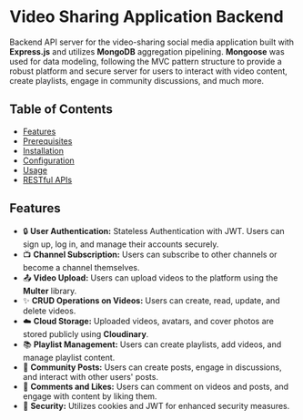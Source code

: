# Video Sharing Application Backend

Backend API server for the video-sharing social media application built with **Express.js** and utilizes **MongoDB** aggregation pipelining. **Mongoose** was used for data modeling, following the MVC pattern structure to provide a robust platform and secure server for users to interact with video content, create playlists, engage in community discussions, and much more.

## Table of Contents

- [Features](#features)
- [Prerequisites](#prerequisites)
- [Installation](#installation)
- [Configuration](#configuration)
- [Usage](#usage)
- [RESTful APIs](#restful-apis)

## Features

- 🔒 **User Authentication:** Stateless Authentication with JWT. Users can sign up, log in, and manage their accounts securely.
- 📺 **Channel Subscription:** Users can subscribe to other channels or become a channel themselves.
- 📤 **Video Upload:** Users can upload videos to the platform using the **Multer** library.
- ✨ **CRUD Operations on Videos:** Users can create, read, update, and delete videos.
- ☁️ **Cloud Storage:** Uploaded videos, avatars, and cover photos are stored publicly using **Cloudinary**.
- 📚 **Playlist Management:** Users can create playlists, add videos, and manage playlist content.
- 💬 **Community Posts:** Users can create posts, engage in discussions, and interact with other users' posts.
- 💖 **Comments and Likes:** Users can comment on videos and posts, and engage with content by liking them.
- 🍪 **Security:** Utilizes cookies and JWT for enhanced security measures.

<!---
your comment goes here
and here


## Prerequisites

Before setting up the server, ensure you have the following prerequisites:

- Node.js and npm installed on your system.
- MongoDB installed and running.
- An internet browser for testing API endpoints (e.g., Postman).

## Installation

To install the backend server, follow these steps:

1. Clone the repository:

```
git clone https://github.com/yourusername/video-streaming-backend.git
```
2. Navigate to the project directory:

```
cd video-streaming-backend
```
3. Install dependencies:

```
npm install
```

4. Configuration
Before running the server, you need to configure the environment variables. Create a .env file in the root directory of the project and add the following variables:

```
PORT = 8000
MONGODB_URI = mongodb://localhost:27017
CORS_ORIGIN= <congifure your sites>
ACCESS_TOKEN_SECRET= <add an access token, example: SUPERSECRET1234>
ACCESS_TOKEN_EXPIRY= <add an expiry date, example : 1d>
REFRESH_TOKEN_SECRET= <add a refresh token of your own>
REFRESH_TOKEN_EXPIRY= <add an expiry date, example: 10d>

#create a cloudinary account of your own and add the credentials accordingly.

CLOUDINARY_CLOUD_NAME= <cloudinary name>
CLOUDINARY_API_KEY= <paste it from your cloudinary account>
CLOUDINARY_API_SECRET= <paste it from your cloudinary account>

```


## Usage
To start the server, run the following command:

```
npm start
```

## RESTful APIs
The backend server follows RESTful API principles, allowing the front-end to make proper calls to the server. The API URL's can be accessed in the routes folder of each collection type. 

-->
